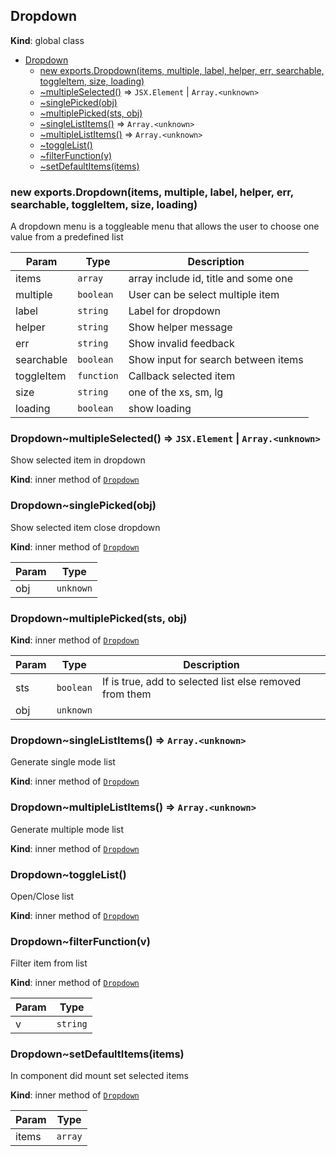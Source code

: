 <a name="Dropdown"></a>

## Dropdown
**Kind**: global class

* [Dropdown](#Dropdown)
    * [new exports.Dropdown(items, multiple, label, helper, err, searchable, toggleItem, size, loading)](#new_Dropdown_new)
    * [~multipleSelected()](#Dropdown..multipleSelected) ⇒ <code>JSX.Element</code> \| <code>Array.&lt;unknown&gt;</code>
    * [~singlePicked(obj)](#Dropdown..singlePicked)
    * [~multiplePicked(sts, obj)](#Dropdown..multiplePicked)
    * [~singleListItems()](#Dropdown..singleListItems) ⇒ <code>Array.&lt;unknown&gt;</code>
    * [~multipleListItems()](#Dropdown..multipleListItems) ⇒ <code>Array.&lt;unknown&gt;</code>
    * [~toggleList()](#Dropdown..toggleList)
    * [~filterFunction(v)](#Dropdown..filterFunction)
    * [~setDefaultItems(items)](#Dropdown..setDefaultItems)

<a name="new_Dropdown_new"></a>

### new exports.Dropdown(items, multiple, label, helper, err, searchable, toggleItem, size, loading)
A dropdown menu is a toggleable menu that allows the user to choose one value from a predefined list


| Param | Type | Description |
| --- | --- | --- |
| items | <code>array</code> | array include id, title and some one |
| multiple | <code>boolean</code> | User can be select multiple item |
| label | <code>string</code> | Label for dropdown |
| helper | <code>string</code> | Show helper message |
| err | <code>string</code> | Show invalid feedback |
| searchable | <code>boolean</code> | Show input for search between items |
| toggleItem | <code>function</code> | Callback selected item |
| size | <code>string</code> | one of the xs, sm, lg |
| loading | <code>boolean</code> | show loading |

<a name="Dropdown..multipleSelected"></a>

### Dropdown~multipleSelected() ⇒ <code>JSX.Element</code> \| <code>Array.&lt;unknown&gt;</code>
Show selected item in dropdown

**Kind**: inner method of [<code>Dropdown</code>](#Dropdown)  
<a name="Dropdown..singlePicked"></a>

### Dropdown~singlePicked(obj)
Show selected item close dropdown

**Kind**: inner method of [<code>Dropdown</code>](#Dropdown)

| Param | Type |
| --- | --- |
| obj | <code>unknown</code> | 

<a name="Dropdown..multiplePicked"></a>

### Dropdown~multiplePicked(sts, obj)
**Kind**: inner method of [<code>Dropdown</code>](#Dropdown)

| Param | Type | Description |
| --- | --- | --- |
| sts | <code>boolean</code> | If is true, add to selected list else removed from them |
| obj | <code>unknown</code> |  |

<a name="Dropdown..singleListItems"></a>

### Dropdown~singleListItems() ⇒ <code>Array.&lt;unknown&gt;</code>
Generate single mode list

**Kind**: inner method of [<code>Dropdown</code>](#Dropdown)  
<a name="Dropdown..multipleListItems"></a>

### Dropdown~multipleListItems() ⇒ <code>Array.&lt;unknown&gt;</code>
Generate multiple mode list

**Kind**: inner method of [<code>Dropdown</code>](#Dropdown)  
<a name="Dropdown..toggleList"></a>

### Dropdown~toggleList()
Open/Close list

**Kind**: inner method of [<code>Dropdown</code>](#Dropdown)  
<a name="Dropdown..filterFunction"></a>

### Dropdown~filterFunction(v)
Filter item from list

**Kind**: inner method of [<code>Dropdown</code>](#Dropdown)

| Param | Type |
| --- | --- |
| v | <code>string</code> | 

<a name="Dropdown..setDefaultItems"></a>

### Dropdown~setDefaultItems(items)
In component did mount set selected items

**Kind**: inner method of [<code>Dropdown</code>](#Dropdown)

| Param | Type |
| --- | --- |
| items | <code>array</code> | 

